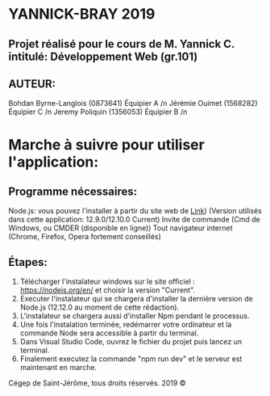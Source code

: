 # YANNICK-BRAY 2019
## Projet réalisé pour le cours de M. Yannick C. intitulé: Développement Web (gr.101)

## AUTEUR: 
Bohdan Byrne-Langlois (0873641) Équipier A /n
Jérémie Ouimet (1568282) Équipier C /n
Jeremy Poliquin (1356053) Équipier B /n

# Marche à suivre pour utiliser l'application:

## Programme nécessaires:
Node.js: vous pouvez l'installer à partir du site web de [Link](http://nodejs.org)) (Version utilisés dans cette application: 12.9.0/12.10.0 Current)
Invite de commande (Cmd de Windows, ou CMDER (disponible en ligne))
Tout navigateur internet (Chrome, Firefox, Opera fortement conseillés)

## Étapes:

1. Télécharger l'instalateur windows sur le site officiel : https://nodejs.org/en/ et choisir la version "Current".
2. Executer l'instalateur qui se chargera d'installer la dernière version de Node.js (12.12.0 au moment de cette rédaction).
3. L'instalateur se chargera aussi d'installer Npm pendant le processus.
4. Une fois l'instalation terminée, redémarrer votre ordinateur et la commande Node sera accessible à partir du terminal.
5. Dans Visual Studio Code, ouvrez le fichier du projet puis lancez un terminal.
6. Finalement executez la commande "npm run dev" et le serveur est maintenant en marche.


Cégep de Saint-Jérôme, tous droits réservés. 2019 ©



